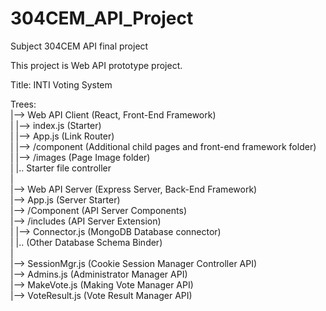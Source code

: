 # 304CEM_API_Project
Subject 304CEM API final project

This project is Web API prototype project.

Title: INTI Voting System

Trees:  <br />
|--> Web API Client (React, Front-End Framework) <br />
|&nbsp;|--> index.js (Starter) <br />
| |--> App.js (Link Router) <br />
| |--> /component (Additional child pages and front-end framework folder) <br />
| |--> /images (Page Image folder) <br />
| |.. Starter file controller <br />
| <br />
|--> Web API Server (Express Server, Back-End Framework) <br />
  |--> App.js (Server Starter) <br />
  |--> /Component (API Server Components) <br />
    |--> /includes (API Server Extension) <br />
    | |--> Connector.js (MongoDB Database connector) <br />
    | |.. (Other Database Schema Binder)  <br />
    | <br />
    |--> SessionMgr.js (Cookie Session Manager Controller API) <br />
    |--> Admins.js (Administrator Manager API) <br />
    |--> MakeVote.js (Making Vote Manager API) <br />
    |--> VoteResult.js (Vote Result Manager API)  <br />
    
